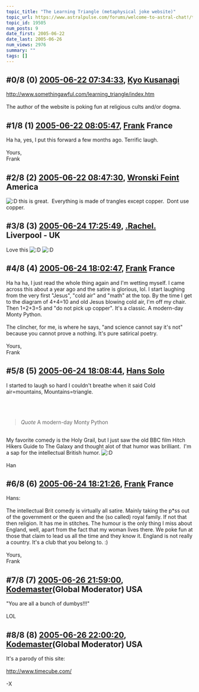```yaml
---
topic_title: "The Learning Triangle (metaphysical joke website)"
topic_url: https://www.astralpulse.com/forums/welcome-to-astral-chat!/the-learning-triangle-metaphysical-joke-website
topic_id: 19505
num_posts: 9
date_first: 2005-06-22
date_last: 2005-06-26
num_views: 2976
summary: ""
tags: []
---
```


## \#0/8 (0) [2005-06-22 07:34:33](https://www.astralpulse.com/forums/index.php?msg=167562), [Kyo Kusanagi](https://www.astralpulse.com/forums/profile/?u=9224)  ##
<section>
<a class="bbc_link" href="http://www.somethingawful.com/learning_triangle/index.htm" rel="noopener" target="_blank">
 http://www.somethingawful.com/learning_triangle/index.htm
</a>
<br>
<br>
The author of the website is poking fun at religious cults and/or dogma.
</section>

## \#1/8 (1) [2005-06-22 08:05:47](https://www.astralpulse.com/forums/index.php?msg=167564), [Frank](https://www.astralpulse.com/forums/profile/?u=359) France ##
<section>
Ha ha, yes, I put this forward a few months ago. Terrific laugh.
<br>
<br>
Yours,
<br>
Frank
</section>

## \#2/8 (2) [2005-06-22 08:47:30](https://www.astralpulse.com/forums/index.php?msg=167565), [Wronski Feint](https://www.astralpulse.com/forums/profile/?u=4917) America ##
<section>
<img alt=":D" class="smiley" src="https://www.astralpulse.com/forums/Smileys/fugue/cheesy.png" title="Cheesy"/>
this is great.  Everything is made of trangles except copper.  Dont use copper.
</section>

## \#3/8 (3) [2005-06-24 17:25:49](https://www.astralpulse.com/forums/index.php?msg=167837), [.Rachel.](https://www.astralpulse.com/forums/profile/?u=8982) Liverpool - UK ##
<section>
Love this
<img alt=":D" class="smiley" src="https://www.astralpulse.com/forums/Smileys/fugue/cheesy.png" title="Cheesy"/>
<img alt=":D" class="smiley" src="https://www.astralpulse.com/forums/Smileys/fugue/cheesy.png" title="Cheesy"/>
</section>

## \#4/8 (4) [2005-06-24 18:02:47](https://www.astralpulse.com/forums/index.php?msg=167841), [Frank](https://www.astralpulse.com/forums/profile/?u=359) France ##
<section>
Ha ha ha, I just read the whole thing again and I'm wetting myself. I came across this about a year ago and the satire is glorious, lol. I start laughing from the very first "Jesus", "cold air" and "math" at the top. By the time I get to the diagram of 4+4=10 and old Jesus blowing cold air, I'm off my chair. Then 1+2+3=5 and "do not pick up copper". It's a classic. A modern-day Monty Python.
<br>
<br>
The clincher, for me, is where he says, "and science cannot say it's not" because you cannot prove a nothing. It's pure satirical poetry.
<br>
<br>
Yours,
<br>
Frank
</section>

## \#5/8 (5) [2005-06-24 18:08:44](https://www.astralpulse.com/forums/index.php?msg=167843), [Hans Solo](https://www.astralpulse.com/forums/profile/?u=8848)  ##
<section>
I started to laugh so hard I couldn't breathe when it said Cold air=mountains, Mountains=triangle.
<br>
<br>
<br>
<br>
<blockquote class="bbc_standard_quote">
 <cite>
  Quote
 </cite>
 A modern-day Monty Python
</blockquote>
<br>
My favorite comedy is the Holy Grail, but I just saw the old BBC film Hitch Hikers Guide to The Galaxy and thought alot of that humor was brilliant.  I'm a sap for the intellectual British humor.
<img alt=":D" class="smiley" src="https://www.astralpulse.com/forums/Smileys/fugue/cheesy.png" title="Cheesy"/>
<br>
<br>
Han
</section>

## \#6/8 (6) [2005-06-24 18:21:26](https://www.astralpulse.com/forums/index.php?msg=167846), [Frank](https://www.astralpulse.com/forums/profile/?u=359) France ##
<section>
Hans:
<br>
<br>
The intellectual Brit comedy is virtually all satire. Mainly taking the p*ss out of the government or the queen and the (so called) royal family. If not that then religion. It has me in stitches. The humour is the only thing I miss about England, well, apart from the fact that my woman lives there. We poke fun at those that claim to lead us all the time and they know it. England is not really a country. It's a club that you belong to. :)
<br>
<br>
Yours,
<br>
Frank
</section>

## \#7/8 (7) [2005-06-26 21:59:00](https://www.astralpulse.com/forums/index.php?msg=168094), [Kodemaster](https://www.astralpulse.com/forums/profile/?u=426)(Global Moderator) USA ##
<section>
"You are all a bunch of dumbys!!!"
<br>
<br>
LOL
</section>

## \#8/8 (8) [2005-06-26 22:00:20](https://www.astralpulse.com/forums/index.php?msg=168095), [Kodemaster](https://www.astralpulse.com/forums/profile/?u=426)(Global Moderator) USA ##
<section>
It's a parody of this site:
<br>
<br>
<a class="bbc_link" href="http://www.timecube.com/" rel="noopener" target="_blank">
 http://www.timecube.com/
</a>
<br>
<br>
-X
</section>